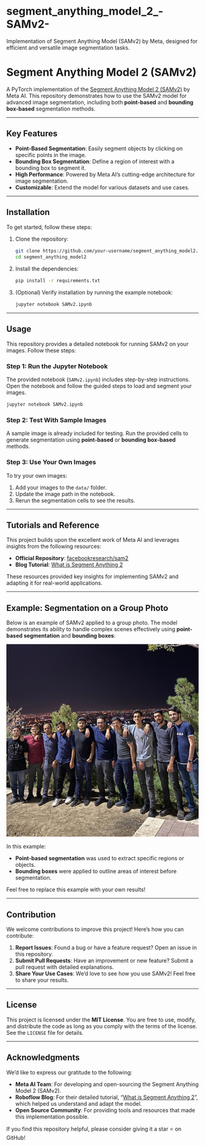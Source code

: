 # segment_anything_model_2_-SAMv2-
Implementation of Segment Anything Model (SAMv2) by Meta, designed for efficient and versatile image segmentation tasks.

# Segment Anything Model 2 (SAMv2)

A PyTorch implementation of the [Segment Anything Model 2 (SAMv2)](https://github.com/facebookresearch/sam2/) by Meta AI. This repository demonstrates how to use the SAMv2 model for advanced image segmentation, including both **point-based** and **bounding box-based** segmentation methods.

---

## Key Features
- **Point-Based Segmentation**: Easily segment objects by clicking on specific points in the image.
- **Bounding Box Segmentation**: Define a region of interest with a bounding box to segment it.
- **High Performance**: Powered by Meta AI’s cutting-edge architecture for image segmentation.
- **Customizable**: Extend the model for various datasets and use cases.

---

## Installation

To get started, follow these steps:

1. Clone the repository:
   ```bash
   git clone https://github.com/your-username/segment_anything_model2.git
   cd segment_anything_model2
   ```

2. Install the dependencies:
   ```bash
   pip install -r requirements.txt
   ```

3. (Optional) Verify installation by running the example notebook:
   ```bash
   jupyter notebook SAMv2.ipynb
   ```

---

## Usage

This repository provides a detailed notebook for running SAMv2 on your images. Follow these steps:

### Step 1: Run the Jupyter Notebook
The provided notebook (`SAMv2.ipynb`) includes step-by-step instructions. Open the notebook and follow the guided steps to load and segment your images.

```bash
jupyter notebook SAMv2.ipynb
```

### Step 2: Test With Sample Images
A sample image is already included for testing. Run the provided cells to generate segmentation using **point-based** or **bounding box-based** methods.

### Step 3: Use Your Own Images
To try your own images:
1. Add your images to the `data/` folder.
2. Update the image path in the notebook.
3. Rerun the segmentation cells to see the results.

---

## Tutorials and Reference

This project builds upon the excellent work of Meta AI and leverages insights from the following resources:

- **Official Repository**: [facebookresearch/sam2](https://github.com/facebookresearch/sam2/)
- **Blog Tutorial**: [What is Segment Anything 2](https://blog.roboflow.com/what-is-segment-anything-2/)

These resources provided key insights for implementing SAMv2 and adapting it for real-world applications.

---

## Example: Segmentation on a Group Photo

Below is an example of SAMv2 applied to a group photo. The model demonstrates its ability to handle complex scenes effectively using **point-based segmentation** and **bounding boxes**:

![Group Photo Example](with_freinds.jpg)

In this example:
- **Point-based segmentation** was used to extract specific regions or objects.
- **Bounding boxes** were applied to outline areas of interest before segmentation.

Feel free to replace this example with your own results!

---

## Contribution

We welcome contributions to improve this project! Here’s how you can contribute:

1. **Report Issues**: Found a bug or have a feature request? Open an issue in this repository.
2. **Submit Pull Requests**: Have an improvement or new feature? Submit a pull request with detailed explanations.
3. **Share Your Use Cases**: We’d love to see how you use SAMv2! Feel free to share your results.

---

## License

This project is licensed under the **MIT License**. You are free to use, modify, and distribute the code as long as you comply with the terms of the license. See the `LICENSE` file for details.

---

## Acknowledgments

We’d like to express our gratitude to the following:

- **Meta AI Team**: For developing and open-sourcing the Segment Anything Model 2 (SAMv2).
- **Roboflow Blog**: For their detailed tutorial, “[What is Segment Anything 2](https://blog.roboflow.com/what-is-segment-anything-2/)”, which helped us understand and adapt the model.
- **Open Source Community**: For providing tools and resources that made this implementation possible.

If you find this repository helpful, please consider giving it a star ⭐ on GitHub!
